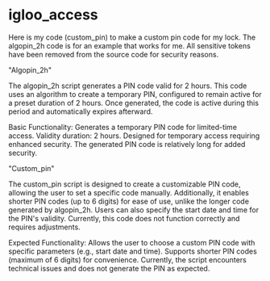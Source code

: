 # igloo_access

Here is my code (custom_pin) to make a custom pin code for my lock. The algopin_2h code is for an example that works for me.
All sensitive tokens have been removed from the source code for security reasons.

"Algopin_2h"

The algopin_2h script generates a PIN code valid for 2 hours. This code uses an algorithm to create a temporary PIN, configured to remain active for a preset duration of 2 hours. Once generated, the code is active during this period and automatically expires afterward.

Basic Functionality:
Generates a temporary PIN code for limited-time access.
Validity duration: 2 hours.
Designed for temporary access requiring enhanced security.
The generated PIN code is relatively long for added security.


"Custom_pin"

The custom_pin script is designed to create a customizable PIN code, allowing the user to set a specific code manually. Additionally, it enables shorter PIN codes (up to 6 digits) for ease of use, unlike the longer code generated by algopin_2h. Users can also specify the start date and time for the PIN's validity. Currently, this code does not function correctly and requires adjustments.

Expected Functionality:
Allows the user to choose a custom PIN code with specific parameters (e.g., start date and time).
Supports shorter PIN codes (maximum of 6 digits) for convenience.
Currently, the script encounters technical issues and does not generate the PIN as expected.